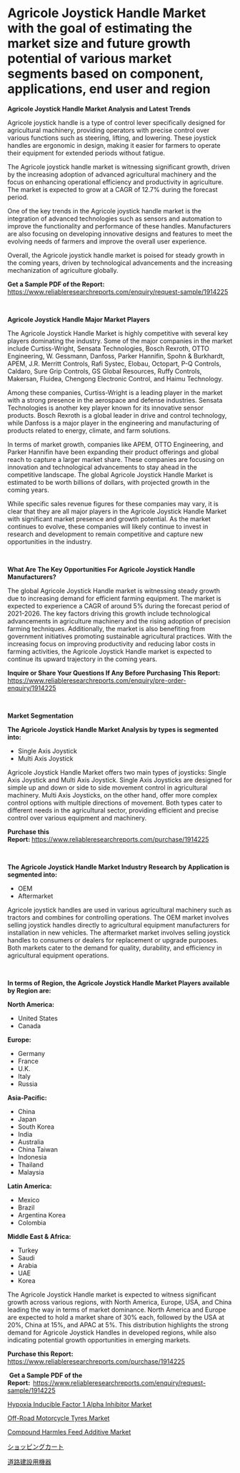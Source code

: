 <p><h1>Agricole Joystick Handle Market with the goal of estimating the market size and future growth potential of various market segments based on component, applications, end user and region</h1></p><p><strong>Agricole Joystick Handle Market Analysis and Latest Trends</strong></p>
<p><p>Agricole joystick handle is a type of control lever specifically designed for agricultural machinery, providing operators with precise control over various functions such as steering, lifting, and lowering. These joystick handles are ergonomic in design, making it easier for farmers to operate their equipment for extended periods without fatigue.</p><p>The Agricole joystick handle market is witnessing significant growth, driven by the increasing adoption of advanced agricultural machinery and the focus on enhancing operational efficiency and productivity in agriculture. The market is expected to grow at a CAGR of 12.7% during the forecast period.</p><p>One of the key trends in the Agricole joystick handle market is the integration of advanced technologies such as sensors and automation to improve the functionality and performance of these handles. Manufacturers are also focusing on developing innovative designs and features to meet the evolving needs of farmers and improve the overall user experience.</p><p>Overall, the Agricole joystick handle market is poised for steady growth in the coming years, driven by technological advancements and the increasing mechanization of agriculture globally.</p></p>
<p><strong>Get a Sample PDF of the Report:&nbsp;</strong> <a href="https://www.reliableresearchreports.com/enquiry/request-sample/1914225">https://www.reliableresearchreports.com/enquiry/request-sample/1914225</a></p>
<p>&nbsp;</p>
<p><strong>Agricole Joystick Handle Major Market Players</strong></p>
<p><p>The Agricole Joystick Handle Market is highly competitive with several key players dominating the industry. Some of the major companies in the market include Curtiss-Wright, Sensata Technologies, Bosch Rexroth, OTTO Engineering, W. Gessmann, Danfoss, Parker Hannifin, Spohn & Burkhardt, APEM, J.R. Merritt Controls, Rafi Systec, Elobau, Octopart, P-Q Controls, Caldaro, Sure Grip Controls, GS Global Resources, Ruffy Controls, Makersan, Fluidea, Chengong Electronic Control, and Haimu Technology.</p><p>Among these companies, Curtiss-Wright is a leading player in the market with a strong presence in the aerospace and defense industries. Sensata Technologies is another key player known for its innovative sensor products. Bosch Rexroth is a global leader in drive and control technology, while Danfoss is a major player in the engineering and manufacturing of products related to energy, climate, and farm solutions.</p><p>In terms of market growth, companies like APEM, OTTO Engineering, and Parker Hannifin have been expanding their product offerings and global reach to capture a larger market share. These companies are focusing on innovation and technological advancements to stay ahead in the competitive landscape. The global Agricole Joystick Handle Market is estimated to be worth billions of dollars, with projected growth in the coming years.</p><p>While specific sales revenue figures for these companies may vary, it is clear that they are all major players in the Agricole Joystick Handle Market with significant market presence and growth potential. As the market continues to evolve, these companies will likely continue to invest in research and development to remain competitive and capture new opportunities in the industry.</p></p>
<p>&nbsp;</p>
<p><strong>What Are The Key Opportunities For Agricole Joystick Handle Manufacturers?</strong></p>
<p><p>The global Agricole Joystick Handle market is witnessing steady growth due to increasing demand for efficient farming equipment. The market is expected to experience a CAGR of around 5% during the forecast period of 2021-2026. The key factors driving this growth include technological advancements in agriculture machinery and the rising adoption of precision farming techniques. Additionally, the market is also benefiting from government initiatives promoting sustainable agricultural practices. With the increasing focus on improving productivity and reducing labor costs in farming activities, the Agricole Joystick Handle market is expected to continue its upward trajectory in the coming years.</p></p>
<p><strong>Inquire or Share Your Questions If Any Before Purchasing This Report:</strong> <a href="https://www.reliableresearchreports.com/enquiry/pre-order-enquiry/1914225">https://www.reliableresearchreports.com/enquiry/pre-order-enquiry/1914225</a></p>
<p>&nbsp;</p>
<p><strong>Market Segmentation</strong></p>
<p><strong>The Agricole Joystick Handle Market Analysis by types is segmented into:</strong></p>
<p><ul><li>Single Axis Joystick</li><li>Multi Axis Joystick</li></ul></p>
<p><p>Agricole Joystick Handle Market offers two main types of joysticks: Single Axis Joystick and Multi Axis Joystick. Single Axis Joysticks are designed for simple up and down or side to side movement control in agricultural machinery. Multi Axis Joysticks, on the other hand, offer more complex control options with multiple directions of movement. Both types cater to different needs in the agricultural sector, providing efficient and precise control over various equipment and machinery.</p></p>
<p><strong>Purchase this Report:&nbsp;</strong><a href="https://www.reliableresearchreports.com/purchase/1914225">https://www.reliableresearchreports.com/purchase/1914225</a></p>
<p>&nbsp;</p>
<p><strong>The Agricole Joystick Handle Market Industry Research by Application is segmented into:</strong></p>
<p><ul><li>OEM</li><li>Aftermarket</li></ul></p>
<p><p>Agricole joystick handles are used in various agricultural machinery such as tractors and combines for controlling operations. The OEM market involves selling joystick handles directly to agricultural equipment manufacturers for installation in new vehicles. The aftermarket market involves selling joystick handles to consumers or dealers for replacement or upgrade purposes. Both markets cater to the demand for quality, durability, and efficiency in agricultural equipment operations.</p></p>
<p>&nbsp;</p>
<p><strong>In terms of Region, the Agricole Joystick Handle Market Players available by Region are:</strong></p>
<p>
    <p> <strong> North America: </strong>
        <ul>
            <li>United States</li>
            <li>Canada</li>
        </ul>
        </p> 
    <p> <strong> Europe: </strong>
        <ul>
            <li>Germany</li>
            <li>France</li>
            <li>U.K.</li>
            <li>Italy</li>
            <li>Russia</li>
        </ul>
        </p> 
    <p> <strong> Asia-Pacific: </strong>
        <ul>
            <li>China</li>
            <li>Japan</li>
            <li>South Korea</li>
            <li>India</li>
            <li>Australia</li>
            <li>China Taiwan</li>
            <li>Indonesia</li>
            <li>Thailand</li>
            <li>Malaysia</li>
        </ul>
        </p> 
    <p> <strong> Latin America: </strong>
        <ul>
            <li>Mexico</li>
            <li>Brazil</li>
            <li>Argentina Korea</li>
            <li>Colombia</li>
        </ul>
        </p> 
    <p> <strong> Middle East & Africa: </strong>
        <ul>
            <li>Turkey</li>
            <li>Saudi</li>
            <li>Arabia</li>
            <li>UAE</li>
            <li>Korea</li>
        </ul>
    </p>
    </p>
<p><p>The Agricole Joystick Handle market is expected to witness significant growth across various regions, with North America, Europe, USA, and China leading the way in terms of market dominance. North America and Europe are expected to hold a market share of 30% each, followed by the USA at 20%, China at 15%, and APAC at 5%. This distribution highlights the strong demand for Agricole Joystick Handles in developed regions, while also indicating potential growth opportunities in emerging markets.</p></p>
<p><strong>Purchase this Report: </strong><a href="https://www.reliableresearchreports.com/purchase/1914225">https://www.reliableresearchreports.com/purchase/1914225</a></p>
<p>&nbsp;<strong>Get a Sample PDF of the Report:&nbsp;&nbsp;</strong><a href="https://www.reliableresearchreports.com/enquiry/request-sample/1914225">https://www.reliableresearchreports.com/enquiry/request-sample/1914225</a></p>
<p><strong></strong></p>
<p><p><a href="https://view.publitas.com/reportprime-1/hypoxia-inducible-factor-1-alpha-inhibitor-market-size-growing-and-forecasted-for-period-from-2023-2030-and-provides-complete-market-analysis-of-this-market/">Hypoxia Inducible Factor 1 Alpha Inhibitor Market</a></p><p><a href="https://github.com/joannagoyvaerts/Market-Research-Report-List-1/blob/main/off-road-motorcycle-tyres-market.md">Off-Road Motorcycle Tyres Market</a></p><p><a href="https://valiant-lunge-8fe.notion.site/Compound-Harmles-Feed-Additive-Market-Provides-Detailed-Segmentation-of-this-Market-based-on-Type-A-f8c1c791d2f1446aa42605ac22bcb141">Compound Harmles Feed Additive Market</a></p><p><a href="https://medium.com/@dangezieme/%E3%82%B7%E3%83%A7%E3%83%83%E3%83%94%E3%83%B3%E3%82%B0%E3%82%AB%E3%83%BC%E3%83%88%E5%B8%82%E5%A0%B4%E3%81%AE%E3%83%A1%E3%83%88%E3%83%AA%E3%82%AF%E3%82%B9%E3%81%AE%E8%A7%A3%E8%AA%AD-%E5%B8%82%E5%A0%B4%E3%82%B7%E3%82%A7%E3%82%A2-%E3%83%88%E3%83%AC%E3%83%B3%E3%83%89-%E6%88%90%E9%95%B7%E3%83%91%E3%82%BF%E3%83%BC%E3%83%B3-40e7e7fb9d23">ショッピングカート</a></p><p><a href="https://medium.com/@dangezieme/%E9%81%93%E8%B7%AF%E5%BB%BA%E8%A8%AD%E6%A9%9F%E6%A2%B0%E5%B8%82%E5%A0%B4%E8%A6%8F%E6%A8%A1%E3%81%8A%E3%82%88%E3%81%B3%E5%B8%82%E5%A0%B4%E5%8B%95%E5%90%91-%E5%AE%8C%E5%85%A8%E3%81%AA%E7%94%A3%E6%A5%AD%E6%A6%82%E8%A6%81-2024%E5%B9%B4%E3%81%8B%E3%82%892031%E5%B9%B4-fe7ef9a05b17">道路建設用機器</a></p></p>